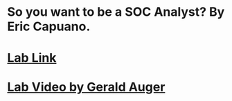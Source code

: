 <h1>So you want to be a SOC Analyst? By Eric Capuano. <h1>

 [Lab Link](https://blog.ecapuano.com/p/so-you-want-to-be-a-soc-analyst-intro?sd=pf) <br/>
 <br />
 [Lab Video by Gerald Auger](https://www.youtube.com/watch?v=oOzihldLz7U&t=421s) 



<!--
 ```diff
- text in red
+ text in green
! text in orange
# text in gray
@@ text in purple (and bold)@@
```
--!>



